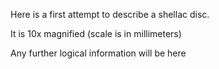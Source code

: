 
Here is a first attempt to describe a shellac disc.

It is 10x magnified (scale is in millimeters)

Any further logical information will be here
